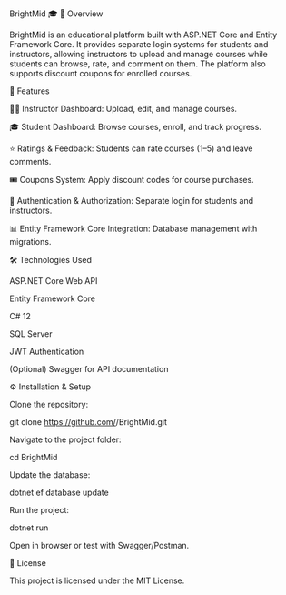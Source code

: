 BrightMid 🎓
📌 Overview

BrightMid is an educational platform built with ASP.NET Core and Entity Framework Core.
It provides separate login systems for students and instructors, allowing instructors to upload and manage courses while students can browse, rate, and comment on them. The platform also supports discount coupons for enrolled courses.

🚀 Features

👨‍🏫 Instructor Dashboard: Upload, edit, and manage courses.

🎓 Student Dashboard: Browse courses, enroll, and track progress.

⭐ Ratings & Feedback: Students can rate courses (1–5) and leave comments.

🎟️ Coupons System: Apply discount codes for course purchases.

🔑 Authentication & Authorization: Separate login for students and instructors.

📊 Entity Framework Core Integration: Database management with migrations.

🛠️ Technologies Used

ASP.NET Core Web API

Entity Framework Core

C# 12

SQL Server

JWT Authentication

(Optional) Swagger for API documentation

⚙️ Installation & Setup

Clone the repository:

git clone https://github.com/<your-username>/BrightMid.git


Navigate to the project folder:

cd BrightMid


Update the database:

dotnet ef database update


Run the project:

dotnet run


Open in browser or test with Swagger/Postman.


📄 License

This project is licensed under the MIT License.

